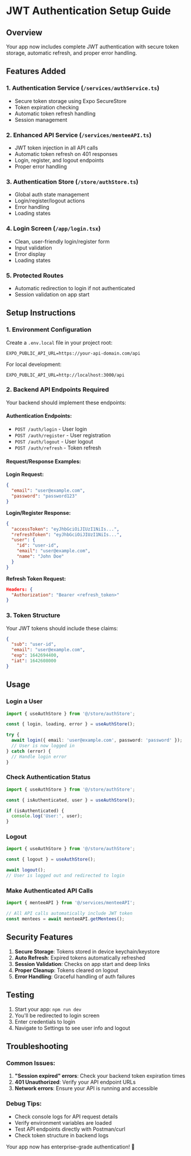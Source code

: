 # JWT Authentication Setup Guide

## Overview
Your app now includes complete JWT authentication with secure token storage, automatic refresh, and proper error handling.

## Features Added

### 1. Authentication Service (`/services/authService.ts`)
- Secure token storage using Expo SecureStore
- Token expiration checking
- Automatic token refresh handling
- Session management

### 2. Enhanced API Service (`/services/menteeAPI.ts`)
- JWT token injection in all API calls
- Automatic token refresh on 401 responses
- Login, register, and logout endpoints
- Proper error handling

### 3. Authentication Store (`/store/authStore.ts`)
- Global auth state management
- Login/register/logout actions
- Error handling
- Loading states

### 4. Login Screen (`/app/login.tsx`)
- Clean, user-friendly login/register form
- Input validation
- Error display
- Loading states

### 5. Protected Routes
- Automatic redirection to login if not authenticated
- Session validation on app start

## Setup Instructions

### 1. Environment Configuration
Create a `.env.local` file in your project root:

```env
EXPO_PUBLIC_API_URL=https://your-api-domain.com/api
```

For local development:
```env
EXPO_PUBLIC_API_URL=http://localhost:3000/api
```

### 2. Backend API Endpoints Required

Your backend should implement these endpoints:

#### Authentication Endpoints:
- `POST /auth/login` - User login
- `POST /auth/register` - User registration  
- `POST /auth/logout` - User logout
- `POST /auth/refresh` - Token refresh

#### Request/Response Examples:

**Login Request:**
```json
{
  "email": "user@example.com",
  "password": "password123"
}
```

**Login/Register Response:**
```json
{
  "accessToken": "eyJhbGciOiJIUzI1NiIs...",
  "refreshToken": "eyJhbGciOiJIUzI1NiIs...",
  "user": {
    "id": "user-id",
    "email": "user@example.com", 
    "name": "John Doe"
  }
}
```

**Refresh Token Request:**
```json
Headers: {
  "Authorization": "Bearer <refresh_token>"
}
```

### 3. Token Structure
Your JWT tokens should include these claims:
```json
{
  "sub": "user-id",
  "email": "user@example.com",
  "exp": 1642694400,
  "iat": 1642608000
}
```

## Usage

### Login a User
```typescript
import { useAuthStore } from '@/store/authStore';

const { login, loading, error } = useAuthStore();

try {
  await login({ email: 'user@example.com', password: 'password' });
  // User is now logged in
} catch (error) {
  // Handle login error
}
```

### Check Authentication Status
```typescript
import { useAuthStore } from '@/store/authStore';

const { isAuthenticated, user } = useAuthStore();

if (isAuthenticated) {
  console.log('User:', user);
}
```

### Logout
```typescript
import { useAuthStore } from '@/store/authStore';

const { logout } = useAuthStore();

await logout();
// User is logged out and redirected to login
```

### Make Authenticated API Calls
```typescript
import { menteeAPI } from '@/services/menteeAPI';

// All API calls automatically include JWT token
const mentees = await menteeAPI.getMentees();
```

## Security Features

1. **Secure Storage**: Tokens stored in device keychain/keystore
2. **Auto Refresh**: Expired tokens automatically refreshed
3. **Session Validation**: Checks on app start and deep links
4. **Proper Cleanup**: Tokens cleared on logout
5. **Error Handling**: Graceful handling of auth failures

## Testing

1. Start your app: `npm run dev`
2. You'll be redirected to login screen
3. Enter credentials to login
4. Navigate to Settings to see user info and logout

## Troubleshooting

### Common Issues:

1. **"Session expired" errors**: Check your backend token expiration times
2. **401 Unauthorized**: Verify your API endpoint URLs
3. **Network errors**: Ensure your API is running and accessible

### Debug Tips:

- Check console logs for API request details
- Verify environment variables are loaded
- Test API endpoints directly with Postman/curl
- Check token structure in backend logs

Your app now has enterprise-grade authentication! 🔐
